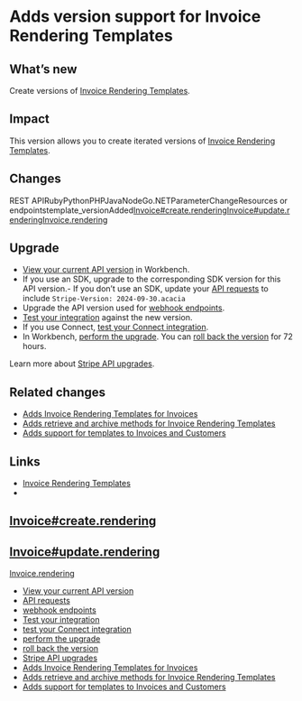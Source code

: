 # Adds version support for Invoice Rendering Templates

## What’s new

Create versions of [Invoice Rendering
Templates](https://docs.stripe.com/api/invoice-rendering-template/object).

## Impact

This version allows you to create iterated versions of [Invoice Rendering
Templates](https://docs.stripe.com/api/invoice-rendering-template/object).

## Changes

REST APIRubyPythonPHPJavaNodeGo.NETParameterChangeResources or
endpointstemplate_versionAdded[Invoice#create.rendering](https://docs.stripe.com/api/invoices/create#create_invoice-rendering)[Invoice#update.rendering](https://docs.stripe.com/api/invoices/update#update_invoice-rendering)[Invoice.rendering](https://docs.stripe.com/api/invoices/object#invoice_object-rendering)
## Upgrade

- [View your current API
version](https://docs.stripe.com/upgrades#view-your-api-version-and-the-latest-available-upgrade-in-workbench)
in Workbench.
- If you use an SDK, upgrade to the corresponding SDK version for this API
version.- If you don’t use an SDK, update your [API
requests](https://docs.stripe.com/api/versioning) to include `Stripe-Version:
2024-09-30.acacia`
- Upgrade the API version used for [webhook
endpoints](https://docs.stripe.com/webhooks/versioning).
- [Test your integration](https://docs.stripe.com/testing) against the new
version.
- If you use Connect, [test your Connect
integration](https://docs.stripe.com/connect/testing).
- In Workbench, [perform the
upgrade](https://docs.stripe.com/upgrades#perform-the-upgrade). You can [roll
back the version](https://docs.stripe.com/upgrades#roll-back-your-api-version)
for 72 hours.

Learn more about [Stripe API upgrades](https://docs.stripe.com/upgrades).

## Related changes

- [Adds Invoice Rendering Templates for
Invoices](https://docs.stripe.com/changelog/acacia/2024-09-30/invoice-rendering-template-resource)
- [Adds retrieve and archive methods for Invoice Rendering
Templates](https://docs.stripe.com/changelog/acacia/2024-09-30/invoice-rendering-template-methods)
- [Adds support for templates to Invoices and
Customers](https://docs.stripe.com/changelog/acacia/2024-09-30/invoice-rendering-template-parameter)

## Links

- [Invoice Rendering
Templates](https://docs.stripe.com/api/invoice-rendering-template/object)
-
[Invoice#create.rendering](https://docs.stripe.com/api/invoices/create#create_invoice-rendering)
-
[Invoice#update.rendering](https://docs.stripe.com/api/invoices/update#update_invoice-rendering)
-
[Invoice.rendering](https://docs.stripe.com/api/invoices/object#invoice_object-rendering)
- [View your current API
version](https://docs.stripe.com/upgrades#view-your-api-version-and-the-latest-available-upgrade-in-workbench)
- [API requests](https://docs.stripe.com/api/versioning)
- [webhook endpoints](https://docs.stripe.com/webhooks/versioning)
- [Test your integration](https://docs.stripe.com/testing)
- [test your Connect integration](https://docs.stripe.com/connect/testing)
- [perform the upgrade](https://docs.stripe.com/upgrades#perform-the-upgrade)
- [roll back the
version](https://docs.stripe.com/upgrades#roll-back-your-api-version)
- [Stripe API upgrades](https://docs.stripe.com/upgrades)
- [Adds Invoice Rendering Templates for
Invoices](https://docs.stripe.com/changelog/acacia/2024-09-30/invoice-rendering-template-resource)
- [Adds retrieve and archive methods for Invoice Rendering
Templates](https://docs.stripe.com/changelog/acacia/2024-09-30/invoice-rendering-template-methods)
- [Adds support for templates to Invoices and
Customers](https://docs.stripe.com/changelog/acacia/2024-09-30/invoice-rendering-template-parameter)